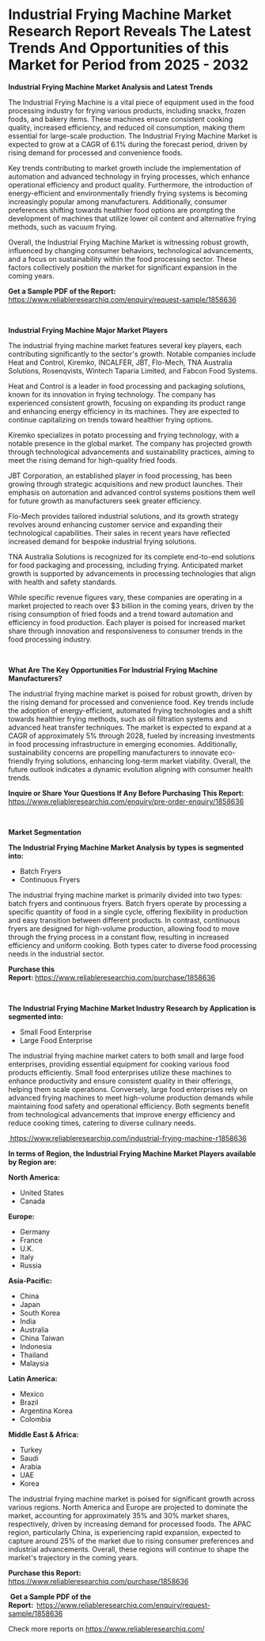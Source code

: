 <p><h1>Industrial Frying Machine Market Research Report Reveals The Latest Trends And Opportunities of this Market for Period from 2025 - 2032</h1></p><p><strong>Industrial Frying Machine Market Analysis and Latest Trends</strong></p>
<p><p>The Industrial Frying Machine is a vital piece of equipment used in the food processing industry for frying various products, including snacks, frozen foods, and bakery items. These machines ensure consistent cooking quality, increased efficiency, and reduced oil consumption, making them essential for large-scale production. The Industrial Frying Machine Market is expected to grow at a CAGR of 6.1% during the forecast period, driven by rising demand for processed and convenience foods. </p><p>Key trends contributing to market growth include the implementation of automation and advanced technology in frying processes, which enhance operational efficiency and product quality. Furthermore, the introduction of energy-efficient and environmentally friendly frying systems is becoming increasingly popular among manufacturers. Additionally, consumer preferences shifting towards healthier food options are prompting the development of machines that utilize lower oil content and alternative frying methods, such as vacuum frying. </p><p>Overall, the Industrial Frying Machine Market is witnessing robust growth, influenced by changing consumer behaviors, technological advancements, and a focus on sustainability within the food processing sector. These factors collectively position the market for significant expansion in the coming years.</p></p>
<p><strong>Get a Sample PDF of the Report:&nbsp;</strong> <a href="https://www.reliableresearchiq.com/enquiry/request-sample/1858636?utm_campaign=3505&utm_medium=2&utm_source=Github&utm_content=ia&utm_term=10042025&utm_id=industrial-frying-machine">https://www.reliableresearchiq.com/enquiry/request-sample/1858636</a></p>
<p>&nbsp;</p>
<p><strong>Industrial Frying Machine Major Market Players</strong></p>
<p><p>The industrial frying machine market features several key players, each contributing significantly to the sector's growth. Notable companies include Heat and Control, Kiremko, INCALFER, JBT, Flo-Mech, TNA Australia Solutions, Rosenqvists, Wintech Taparia Limited, and Fabcon Food Systems.</p><p>Heat and Control is a leader in food processing and packaging solutions, known for its innovation in frying technology. The company has experienced consistent growth, focusing on expanding its product range and enhancing energy efficiency in its machines. They are expected to continue capitalizing on trends toward healthier frying options.</p><p>Kiremko specializes in potato processing and frying technology, with a notable presence in the global market. The company has projected growth through technological advancements and sustainability practices, aiming to meet the rising demand for high-quality fried foods.</p><p>JBT Corporation, an established player in food processing, has been growing through strategic acquisitions and new product launches. Their emphasis on automation and advanced control systems positions them well for future growth as manufacturers seek greater efficiency.</p><p>Flo-Mech provides tailored industrial solutions, and its growth strategy revolves around enhancing customer service and expanding their technological capabilities. Their sales in recent years have reflected increased demand for bespoke industrial frying solutions.</p><p>TNA Australia Solutions is recognized for its complete end-to-end solutions for food packaging and processing, including frying. Anticipated market growth is supported by advancements in processing technologies that align with health and safety standards.</p><p>While specific revenue figures vary, these companies are operating in a market projected to reach over $3 billion in the coming years, driven by the rising consumption of fried foods and a trend toward automation and efficiency in food production. Each player is poised for increased market share through innovation and responsiveness to consumer trends in the food processing industry.</p></p>
<p>&nbsp;</p>
<p><strong>What Are The Key Opportunities For Industrial Frying Machine Manufacturers?</strong></p>
<p><p>The industrial frying machine market is poised for robust growth, driven by the rising demand for processed and convenience food. Key trends include the adoption of energy-efficient, automated frying technologies and a shift towards healthier frying methods, such as oil filtration systems and advanced heat transfer techniques. The market is expected to expand at a CAGR of approximately 5% through 2028, fueled by increasing investments in food processing infrastructure in emerging economies. Additionally, sustainability concerns are propelling manufacturers to innovate eco-friendly frying solutions, enhancing long-term market viability. Overall, the future outlook indicates a dynamic evolution aligning with consumer health trends.</p></p>
<p><strong>Inquire or Share Your Questions If Any Before Purchasing This Report:</strong> <a href="https://www.reliableresearchiq.com/enquiry/pre-order-enquiry/1858636?utm_campaign=3505&utm_medium=2&utm_source=Github&utm_content=ia&utm_term=10042025&utm_id=industrial-frying-machine">https://www.reliableresearchiq.com/enquiry/pre-order-enquiry/1858636</a></p>
<p>&nbsp;</p>
<p><strong>Market Segmentation</strong></p>
<p><strong>The Industrial Frying Machine Market Analysis by types is segmented into:</strong></p>
<p><ul><li>Batch Fryers</li><li>Continuous Fryers</li></ul></p>
<p><p>The industrial frying machine market is primarily divided into two types: batch fryers and continuous fryers. Batch fryers operate by processing a specific quantity of food in a single cycle, offering flexibility in production and easy transition between different products. In contrast, continuous fryers are designed for high-volume production, allowing food to move through the frying process in a constant flow, resulting in increased efficiency and uniform cooking. Both types cater to diverse food processing needs in the industrial sector.</p></p>
<p><strong>Purchase this Report:&nbsp;</strong><a href="https://www.reliableresearchiq.com/purchase/1858636?utm_campaign=3505&utm_medium=2&utm_source=Github&utm_content=ia&utm_term=10042025&utm_id=industrial-frying-machine">https://www.reliableresearchiq.com/purchase/1858636</a></p>
<p>&nbsp;</p>
<p><strong>The Industrial Frying Machine Market Industry Research by Application is segmented into:</strong></p>
<p><ul><li>Small Food Enterprise</li><li>Large Food Enterprise</li></ul></p>
<p><p>The industrial frying machine market caters to both small and large food enterprises, providing essential equipment for cooking various food products efficiently. Small food enterprises utilize these machines to enhance productivity and ensure consistent quality in their offerings, helping them scale operations. Conversely, large food enterprises rely on advanced frying machines to meet high-volume production demands while maintaining food safety and operational efficiency. Both segments benefit from technological advancements that improve energy efficiency and reduce cooking times, catering to diverse culinary needs.</p></p>
<p><a href="https://www.reliableresearchiq.com/industrial-frying-machine-r1858636?utm_campaign=3505&utm_medium=2&utm_source=Github&utm_content=ia&utm_term=10042025&utm_id=industrial-frying-machine">&nbsp;https://www.reliableresearchiq.com/industrial-frying-machine-r1858636</a></p>
<p><strong>In terms of Region, the Industrial Frying Machine Market Players available by Region are:</strong></p>
<p>
    <p> <strong> North America: </strong>
        <ul>
            <li>United States</li>
            <li>Canada</li>
        </ul>
        </p> 
    <p> <strong> Europe: </strong>
        <ul>
            <li>Germany</li>
            <li>France</li>
            <li>U.K.</li>
            <li>Italy</li>
            <li>Russia</li>
        </ul>
        </p> 
    <p> <strong> Asia-Pacific: </strong>
        <ul>
            <li>China</li>
            <li>Japan</li>
            <li>South Korea</li>
            <li>India</li>
            <li>Australia</li>
            <li>China Taiwan</li>
            <li>Indonesia</li>
            <li>Thailand</li>
            <li>Malaysia</li>
        </ul>
        </p> 
    <p> <strong> Latin America: </strong>
        <ul>
            <li>Mexico</li>
            <li>Brazil</li>
            <li>Argentina Korea</li>
            <li>Colombia</li>
        </ul>
        </p> 
    <p> <strong> Middle East & Africa: </strong>
        <ul>
            <li>Turkey</li>
            <li>Saudi</li>
            <li>Arabia</li>
            <li>UAE</li>
            <li>Korea</li>
        </ul>
    </p>
    </p>
<p><p>The industrial frying machine market is poised for significant growth across various regions. North America and Europe are projected to dominate the market, accounting for approximately 35% and 30% market shares, respectively, driven by increasing demand for processed foods. The APAC region, particularly China, is experiencing rapid expansion, expected to capture around 25% of the market due to rising consumer preferences and industrial advancements. Overall, these regions will continue to shape the market's trajectory in the coming years.</p></p>
<p><strong>Purchase this Report: </strong><a href="https://www.reliableresearchiq.com/purchase/1858636?utm_campaign=3505&utm_medium=2&utm_source=Github&utm_content=ia&utm_term=10042025&utm_id=industrial-frying-machine">https://www.reliableresearchiq.com/purchase/1858636</a></p>
<p>&nbsp;<strong>Get a Sample PDF of the Report:&nbsp;&nbsp;</strong><a href="https://www.reliableresearchiq.com/enquiry/request-sample/1858636?utm_campaign=3505&utm_medium=2&utm_source=Github&utm_content=ia&utm_term=10042025&utm_id=industrial-frying-machine">https://www.reliableresearchiq.com/enquiry/request-sample/1858636</a></p>
<p><strong></strong></p>
<p>Check more reports on <a href="https://www.reliableresearchiq.com/?utm_campaign=3505&utm_medium=2&utm_source=Github&utm_content=ia&utm_term=10042025&utm_id=industrial-frying-machine">https://www.reliableresearchiq.com/</a></p>